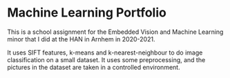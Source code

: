 # Machine Learning Portfolio
This is a school assignment for the Embedded Vision and Machine Learning minor that I did at the HAN in Arnhem in 2020-2021.

It uses SIFT features, k-means and k-nearest-neighbour to do image classification on a small dataset. It uses some preprocessing, and the pictures in the dataset are taken in a controlled environment.
